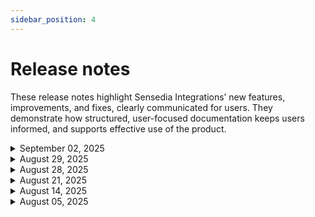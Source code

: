 ```yaml
---
sidebar_position: 4
---
```


# Release notes

These release notes highlight Sensedia Integrations’ new features, improvements, and fixes, clearly communicated for users. They demonstrate how structured, user-focused documentation keeps users informed, and supports effective use of the product.

<details>
  <summary>September 02, 2025</summary>

**Improvement**

- **Error message: invalid character**  

  If the user enters space in the name of a query parameter in REST connectors, the system will display a message indicating that space is an invalid character (diagram-type flows).
</details>


<details>
  <summary>August 29, 2025</summary>

**New feature**

- **Release creation and management**  

  The integration deployment process now requires creating a release, which represents a specific version of your integration flow.  
  With this feature, you can control and manage different versions of your integrations, ensuring greater organization and traceability in deployments.  

  Check out [how to create releases](https://docs.sensedia.com/en/integrations-guide/Latest/flow-deploy.html).
</details>


<details>
  <summary>August 28, 2025</summary>

**Fix**

* **Deployment error in flows with the EIP PollEnrich** 

  We fixed an error that occurred when using the EIP **PollEnrich**.  
  When trying to create an endpoint from the URI, Camel could not find the responsible component, and the error was raised after deployment, when executing the flow.
</details>


<details>
  <summary>August 21, 2025</summary>

**Fix**

- **Deployment error in flows with the EIP unmarshal and PGP data format** 

  We fixed an error that occurred during the deployment of flows that used the EIP **unmarshal** and the **PGP** data format.
</details>

<details>
  <summary>August 14, 2025</summary>

**New feature**

- **New component released**  

  You can now use **Google Cloud Storage** in your integrations, making it easier to store and retrieve objects in Google Cloud buckets.  

  Check all available [components](https://docs.sensedia.com/en/integrations-guide/Latest/apache-camel-components.html) and [triggers](https://docs.sensedia.com/en/integrations-guide/Latest/source-triggers.html).

</details>


<details>
  <summary>August 05, 2025</summary>

**Fix**

- **REST connector logging issue in diagram-type flows** 

    We fixed an error that occurred when using **REST connectors**, in which the request responses were sent to Analytics without the attributes that link the log message to the specific `runtimeExecutionId`. This caused difficulties to visualize errors in the executions.
</details>

